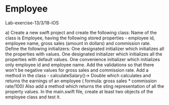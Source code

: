 # Employee
Lab-exercise-13/3/18-iOS

a)	Create a new swift project and create the following class:
Name of the class is Employee, having the following stored properties - employee id, employee name, gross sales (amount in dollars) and commission rate.
Define the following initializers:
One designated initializer which initializes all the properties with values.
One designated initializer which initializes all the properties with default values.
One convenience initializer which initializes only employee id and employee name.
Add the validations so that there won't be negative values for gross sales and commission rate.
Add a method in the class - calculateSalary()-> Double which calculates and returns  the earnings of an employee ( formula: gross sales * commission rate/100) 
Also add a method which returns the sting representation of all the property values.
In the main.swift file,  create at least two objects of the employee class and test it.
